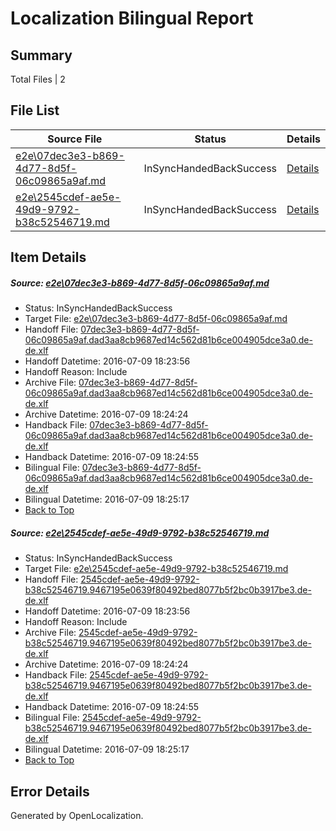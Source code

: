 # <a name='report-top'></a> Localization Bilingual Report

## Summary
 Total Files | 2

## File List
 Source File | Status | Details 
 ----------- | ------ | ------- 
 [e2e\07dec3e3-b869-4d77-8d5f-06c09865a9af.md](https://github.com/OpenLocalizationTestOrg/oltest/blob/4c8fcd6eff2c09d49e73d7c1f83c17f4ced7d9d9/e2e/07dec3e3-b869-4d77-8d5f-06c09865a9af.md) | InSyncHandedBackSuccess | [Details](#d9201ccadbf30f1791d98eaa8941b51e9cbd51f61)
 [e2e\2545cdef-ae5e-49d9-9792-b38c52546719.md](https://github.com/OpenLocalizationTestOrg/oltest/blob/4c8fcd6eff2c09d49e73d7c1f83c17f4ced7d9d9/e2e/2545cdef-ae5e-49d9-9792-b38c52546719.md) | InSyncHandedBackSuccess | [Details](#48a2218c81dee7cfe7c0db37e3226d50926ae6902)

## Item Details
##### <a name='d9201ccadbf30f1791d98eaa8941b51e9cbd51f61'></a> Source: [e2e\07dec3e3-b869-4d77-8d5f-06c09865a9af.md](https://github.com/OpenLocalizationTestOrg/oltest/blob/4c8fcd6eff2c09d49e73d7c1f83c17f4ced7d9d9/e2e/07dec3e3-b869-4d77-8d5f-06c09865a9af.md)
* Status: InSyncHandedBackSuccess
* Target File: [e2e\07dec3e3-b869-4d77-8d5f-06c09865a9af.md](https://github.com/OpenLocalizationTestOrg/oltest-dede-fly/blob/361b885a672a085b70ec2a4fe48c6684ed1778a7/e2e/07dec3e3-b869-4d77-8d5f-06c09865a9af.md)
* Handoff File: [07dec3e3-b869-4d77-8d5f-06c09865a9af.dad3aa8cb9687ed14c562d81b6ce004905dce3a0.de-de.xlf](https://github.com/OpenLocalizationTestOrg/olhandoff-e2e/blob/9a8076dfdb2c834c045ce0412c072b32d2a778ed/ol-handoff/OpenLocalizationTestOrg/oltest-dede-fly/ci/ht/07dec3e3-b869-4d77-8d5f-06c09865a9af.dad3aa8cb9687ed14c562d81b6ce004905dce3a0.de-de.xlf)
* Handoff Datetime: 2016-07-09 18:23:56
* Handoff Reason: Include
* Archive File: [07dec3e3-b869-4d77-8d5f-06c09865a9af.dad3aa8cb9687ed14c562d81b6ce004905dce3a0.de-de.xlf](https://github.com/OpenLocalizationTestOrg/olhandoff-e2e/blob/3a627b3409239ddc18d9d2f6ef2dda4d03013195/ol-archive/OpenLocalizationTestOrg/oltest-dede-fly/ci/ht/07dec3e3-b869-4d77-8d5f-06c09865a9af.dad3aa8cb9687ed14c562d81b6ce004905dce3a0.de-de.xlf)
* Archive Datetime: 2016-07-09 18:24:24
* Handback File: [07dec3e3-b869-4d77-8d5f-06c09865a9af.dad3aa8cb9687ed14c562d81b6ce004905dce3a0.de-de.xlf](https://github.com/OpenLocalizationTestOrg/olhandback-e2e/blob/e9258d03520f57de7079cf245f716e35d6b77e4b/ol-handback/OpenLocalizationTestOrg/oltest-dede-fly/ci/ht/07dec3e3-b869-4d77-8d5f-06c09865a9af.dad3aa8cb9687ed14c562d81b6ce004905dce3a0.de-de.xlf)
* Handback Datetime: 2016-07-09 18:24:55
* Bilingual File: [07dec3e3-b869-4d77-8d5f-06c09865a9af.dad3aa8cb9687ed14c562d81b6ce004905dce3a0.de-de.xlf](https://github.com/OpenLocalizationTestOrg/olhandback-e2e/blob/e9258d03520f57de7079cf245f716e35d6b77e4b/ol-handback/OpenLocalizationTestOrg/oltest-dede-fly/ci/ht/07dec3e3-b869-4d77-8d5f-06c09865a9af.dad3aa8cb9687ed14c562d81b6ce004905dce3a0.de-de.xlf)
* Bilingual Datetime: 2016-07-09 18:25:17
* [Back to Top](#report-top)

##### <a name='48a2218c81dee7cfe7c0db37e3226d50926ae6902'></a> Source: [e2e\2545cdef-ae5e-49d9-9792-b38c52546719.md](https://github.com/OpenLocalizationTestOrg/oltest/blob/4c8fcd6eff2c09d49e73d7c1f83c17f4ced7d9d9/e2e/2545cdef-ae5e-49d9-9792-b38c52546719.md)
* Status: InSyncHandedBackSuccess
* Target File: [e2e\2545cdef-ae5e-49d9-9792-b38c52546719.md](https://github.com/OpenLocalizationTestOrg/oltest-dede-fly/blob/361b885a672a085b70ec2a4fe48c6684ed1778a7/e2e/2545cdef-ae5e-49d9-9792-b38c52546719.md)
* Handoff File: [2545cdef-ae5e-49d9-9792-b38c52546719.9467195e0639f80492bed8077b5f2bc0b3917be3.de-de.xlf](https://github.com/OpenLocalizationTestOrg/olhandoff-e2e/blob/9a8076dfdb2c834c045ce0412c072b32d2a778ed/ol-handoff/OpenLocalizationTestOrg/oltest-dede-fly/ci/ht/2545cdef-ae5e-49d9-9792-b38c52546719.9467195e0639f80492bed8077b5f2bc0b3917be3.de-de.xlf)
* Handoff Datetime: 2016-07-09 18:23:56
* Handoff Reason: Include
* Archive File: [2545cdef-ae5e-49d9-9792-b38c52546719.9467195e0639f80492bed8077b5f2bc0b3917be3.de-de.xlf](https://github.com/OpenLocalizationTestOrg/olhandoff-e2e/blob/3a627b3409239ddc18d9d2f6ef2dda4d03013195/ol-archive/OpenLocalizationTestOrg/oltest-dede-fly/ci/ht/2545cdef-ae5e-49d9-9792-b38c52546719.9467195e0639f80492bed8077b5f2bc0b3917be3.de-de.xlf)
* Archive Datetime: 2016-07-09 18:24:24
* Handback File: [2545cdef-ae5e-49d9-9792-b38c52546719.9467195e0639f80492bed8077b5f2bc0b3917be3.de-de.xlf](https://github.com/OpenLocalizationTestOrg/olhandback-e2e/blob/e9258d03520f57de7079cf245f716e35d6b77e4b/ol-handback/OpenLocalizationTestOrg/oltest-dede-fly/ci/ht/2545cdef-ae5e-49d9-9792-b38c52546719.9467195e0639f80492bed8077b5f2bc0b3917be3.de-de.xlf)
* Handback Datetime: 2016-07-09 18:24:55
* Bilingual File: [2545cdef-ae5e-49d9-9792-b38c52546719.9467195e0639f80492bed8077b5f2bc0b3917be3.de-de.xlf](https://github.com/OpenLocalizationTestOrg/olhandback-e2e/blob/e9258d03520f57de7079cf245f716e35d6b77e4b/ol-handback/OpenLocalizationTestOrg/oltest-dede-fly/ci/ht/2545cdef-ae5e-49d9-9792-b38c52546719.9467195e0639f80492bed8077b5f2bc0b3917be3.de-de.xlf)
* Bilingual Datetime: 2016-07-09 18:25:17
* [Back to Top](#report-top)


## Error Details

Generated by OpenLocalization.

